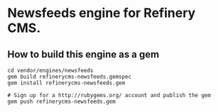 # Newsfeeds engine for Refinery CMS.

## How to build this engine as a gem

    cd vendor/engines/newsfeeds
    gem build refinerycms-newsfeeds.gemspec
    gem install refinerycms-newsfeeds.gem
    
    # Sign up for a http://rubygems.org/ account and publish the gem
    gem push refinerycms-newsfeeds.gem